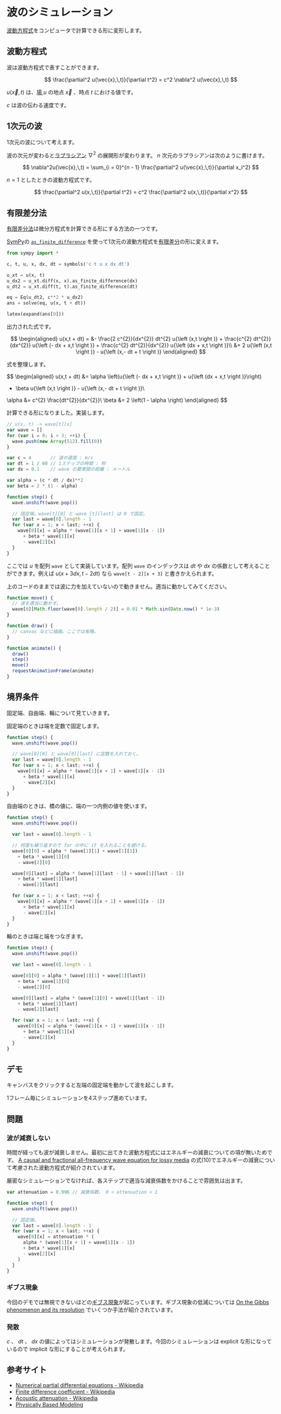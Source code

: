 <style>
body {
  max-width: 704px;
  margin: auto;
  padding: 32px 8px;
}

canvas {
  /* image-rendering: pixelated; */
  display: inline-block;
  border-style: solid;
  border-width: 0.2px;
  border-color: #000000;
}

input[type="button"] {
  display: block;
}

.numberInputLabel {
  display: inline-block;
  text-align: right;
  width: 160px;
  margin: 0 8px 0 0;
  padding-right: 8px;
  border-right: solid 3px #606060;
}

.numberInputRange {
  display: inline-block;
  max-width: 220px;
  width: 50%;
  margin: 0 8px 0 0;
}

.numberInputNumber {
  display: inline-block;
  max-width: 100px;
  width: 20%;
  margin: 0;
}

code {
  overflow-x: scroll;
  overflow-y: hidden;
  white-space: pre;
}

.katex {
  font-size: 1.3em !important;
}
</style>

# 波のシミュレーション
[波動方程式](https://en.wikipedia.org/wiki/Wave_equation)をコンピュータで計算できる形に変形します。

## 波動方程式
波は波動方程式で表すことができます。

$$
\frac{\partial^2 u(\vec{x},\,t)}{\partial t^2} = c^2 \nabla^2 u(\vec{x},\,t)
$$

$u(\vec{x}, t)$ は、[場 ](https://en.wikipedia.org/wiki/Scalar_field)$u$ の地点 $\vec{x}$ 、時点 $t$ における値です。

$c$ は波の伝わる速度です。

## 1次元の波
1次元の波について考えます。

波の次元が変わると[ラプラシアン](https://en.wikipedia.org/wiki/Laplace_operator) $\nabla^2$ の展開形が変わります。 $n$ 次元のラプラシアンは次のように書けます。

$$
\nabla^2u(\vec{x},\,t) = \sum_{i = 0}^{n - 1} \frac{\partial^2 u(\vec{x},\,t)}{\partial x_i^2}
$$

$n=1$ としたときの波動方程式です。

$$
\frac{\partial^2 u(x,\,t)}{\partial t^2} = c^2 \frac{\partial^2 u(x,\,t)}{\partial x^2}
$$

## 有限差分法
[有限差分法](https://en.wikipedia.org/wiki/Finite_difference_method)は微分方程式を計算できる形にする方法の一つです。

[SymPy](http://www.sympy.org/en/index.html)の [`as_finite_difference`](http://docs.sympy.org/latest/tutorial/calculus.html?highlight=as_finite_difference#finite-differences) を使って1次元の波動方程式を[有限差分](https://en.wikipedia.org/wiki/Finite_difference)の形に変えます。

```python
from sympy import *

c, t, u, x, dx, dt = symbols('c t u x dx dt')

u_xt = u(x, t)
u_dx2 = u_xt.diff(x, x).as_finite_difference(dx)
u_dt2 = u_xt.diff(t, t).as_finite_difference(dt)

eq = Eq(u_dt2, c**2 * u_dx2)
ans = solve(eq, u(x, t + dt))

latex(expand(ans[0]))
```

出力された式です。

$$
\begin{aligned}
u(x,t + dt) = &- \frac{2 c^{2}}{dx^{2}} dt^{2} u{\left (x,t \right )} + \frac{c^{2} dt^{2}}{dx^{2}} u{\left (- dx + x,t \right )} + \frac{c^{2} dt^{2}}{dx^{2}} u{\left (dx + x,t \right )}\\
&+ 2 u{\left (x,t \right )} - u{\left (x,- dt + t \right )}
\end{aligned}
$$

式を整理します。

$$
\begin{aligned}
u(x,t + dt) &= \alpha \left(u{\left (- dx + x,t \right )} + u{\left (dx + x,t \right )}\right)
+ \beta u{\left (x,t \right )} - u{\left (x,- dt + t \right )}\\

\alpha &= c^{2} \frac{dt^{2}}{dx^{2}}\\
\beta &= 2 \left(1 - \alpha \right)
\end{aligned}
$$

計算できる形になりました。実装します。

```javascript
// u(x, t) -> wave[t][x]
var wave = []
for (var i = 0; i < 3; ++i) {
  wave.push(new Array(512).fill(0))
}

var c = 4       // 波の速度 : m/s
var dt = 1 / 60 // 1ステップの時間 : 秒
var dx = 0.1    // wave の要素間の距離 : メートル

var alpha = (c * dt / dx)**2
var beta = 2 * (1 - alpha)

function step() {
  wave.unshift(wave.pop())

  // 固定端。wave[t][0] と wave [t][last] は 0 で固定。
  var last = wave[0].length - 1
  for (var x = 1; x < last; ++x) {
    wave[0][x] = alpha * (wave[1][x + 1] + wave[1][x - 1])
      + beta * wave[1][x]
      - wave[2][x]
  }
}
```

ここでは $u$ を配列 `wave` として実装しています。配列 `wave` のインデックスは $dt$ や $dx$ の係数として考えることができます。例えば $u(x + 3dx, t - 2dt)$ なら `wave[t - 2][x + 3]` と書きかえられます。

上のコードのままでは波に力を加えていないので動きません。適当に動かしてみてください。

```javascript
function move() {
  // 波を適当に動かす。
  wave[0][Math.floor(wave[0].length / 2)] = 0.01 * Math.sin(Date.now() * 1e-3)
}

function draw() {
  // canvas などに描画。ここでは省略。
}

function animate() {
  draw()
  step()
  move()
  requestAnimationFrame(animate)
}
```

## 境界条件
固定端、自由端、輪について見ていきます。

固定端のときは端を定数で固定します。

```javascript
function step() {
  wave.unshift(wave.pop())

  // wave[0][0] と wave[0][last] に定数を入れておく。
  var last = wave[0].length - 1
  for (var x = 1; x < last; ++x) {
    wave[0][x] = alpha * (wave[1][x + 1] + wave[1][x - 1])
      + beta * wave[1][x]
      - wave[2][x]
  }
}
```

自由端のときは、橋の値に、端の一つ内側の値を使います。

```javascript
function step() {
  wave.unshift(wave.pop())

  var last = wave[0].length - 1

  // 何度も繰り返すので for の中に if を入れることを避ける。
  wave[0][0] = alpha * (wave[1][1] + wave[1][1])
    + beta * wave[1][0]
    - wave[2][0]

  wave[0][last] = alpha * (wave[1][last - 1] + wave[1][last - 1])
    + beta * wave[1][last]
    - wave[2][last]

  for (var x = 1; x < last; ++x) {
    wave[0][x] = alpha * (wave[1][x + 1] + wave[1][x - 1])
      + beta * wave[1][x]
      - wave[2][x]
  }
}
```

輪のときは端と端をつなぎます。

```javascript
function step() {
  wave.unshift(wave.pop())

  var last = wave[0].length - 1

  wave[0][0] = alpha * (wave[1][1] + wave[1][last])
    + beta * wave[1][0]
    - wave[2][0]

  wave[0][last] = alpha * (wave[1][0] + wave[1][last - 1])
    + beta * wave[1][last]
    - wave[2][last]

  for (var x = 1; x < last; ++x) {
    wave[0][x] = alpha * (wave[1][x + 1] + wave[1][x - 1])
      + beta * wave[1][x]
      - wave[2][x]
  }
}
```

## デモ
キャンバスをクリックすると左端の固定端を動かして波を起こします。

1フレーム毎にシミュレーションを4ステップ進めています。

<script src="docs/demo/waveequation/vec2.js"></script>
<script src="docs/demo/waveequation/canvas.js"></script>
<script src="docs/demo/waveequation/wave1d.js"></script>

## 問題
### 波が減衰しない
時間が経っても波が減衰しません。最初に出てきた波動方程式にはエネルギーの減衰についての項が無いためです。 [A causal and fractional all-frequency wave equation for lossy media](http://heim.ifi.uio.no/~sverre/papers/2011_HolmNasholm-fractZener-JournAcoustSocAm.pdf) の式(10)でエネルギーの減衰について考慮された波動方程式が紹介されています。

厳密なシミュレーションでなければ、各ステップで適当な減衰係数をかけることで雰囲気は出ます。

```javascript
var attenuation = 0.996 // 減衰係数。 0 < attenuation < 1

function step() {
  wave.unshift(wave.pop())

  // 固定端。
  var last = wave[0].length - 1
  for (var x = 1; x < last; ++x) {
    wave[0][x] = attenuation * (
      alpha * (wave[1][x + 1] + wave[1][x - 1])
      + beta * wave[1][x]
      - wave[2][x]
    )
  }
}
```

### ギブス現象
今回のデモでは無視できないほどの[ギブス現象](https://en.wikipedia.org/wiki/Gibbs_phenomenon)が起こっています。ギブス現象の低減については [On the Gibbs phenomenon and its resolution](http://citeseerx.ist.psu.edu/viewdoc/download?doi=10.1.1.386.7325&rep=rep1&type=pdf) でいくつか手法が紹介されています。

### 発散
$c$ 、 $dt$ 、 $dx$ の値によってはシミュレーションが発散します。今回のシミュレーションは explicit な形になっているので implicit な形にすることが考えられます。

## 参考サイト
- [Numerical partial differential equations - Wikipedia](https://en.wikipedia.org/wiki/Numerical_partial_differential_equations)
- [Finite difference coefficient - Wikipedia](https://en.wikipedia.org/wiki/Finite_difference_coefficient)
- [Acoustic attenuation - Wikipedia](https://en.wikipedia.org/wiki/Acoustic_attenuation)
- [Physically Based Modeling](http://www.cs.cmu.edu/~baraff/sigcourse/index.html)
